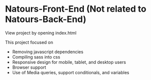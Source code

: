 # Natours-Front-End (Not related to Natours-Back-End)

View project by opening index.html

This project focused on 
   + Removing javascript dependencies 
   + Compiling sass into css
   + Responsive design for mobile, tablet, and desktop users
   + Browser support
   + Use of Media queries, support conditionals, and variables

